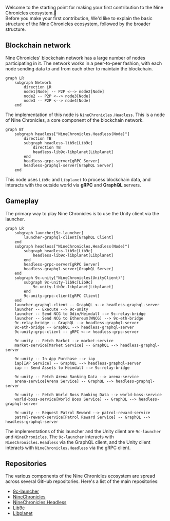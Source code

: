Welcome to the starting point for making your first contribution to the Nine Chronicles ecosystem.:tada:<br>
Before you make your first contribution, We'd like to explain the basic structure of the Nine Chronicles ecosystem, followed by the broader structure.

## Blockchain network

Nine Chronicles' blockchain network has a large number of nodes participating in it. The network works in a peer-to-peer fashion, with each node sending data to and from each other to maintain the blockchain.

```mermaid
graph LR
    subgraph Network
        direction LR
        node1[Node] -- P2P <--> node2[Node]
        node2 -- P2P <--> node3[Node]
        node3 -- P2P <--> node4[Node]
    end
```

The implementation of this node is `NineChronicles.Headless`. This is a node of Nine Chronicles, a core component of the blockchain network.

```mermaid
graph BT
    subgraph headless["NineChronicles.Headless(Node)"]
        direction TB
        subgraph headless-lib9c[Lib9c]
            direction TB
            headless-lib9c-libplanet[Libplanet]
        end
        headless-grpc-server[gRPC Server]
        headless-graphql-server[GraphQL Server]
    end
```

This node uses `Lib9c` and `Libplanet` to process blockchain data, and interacts with the outside world via **gRPC** and **GraphQL** servers.

## Gameplay

The primary way to play Nine Chronicles is to use the Unity client via the launcher.

```mermaid
graph LR
    subgraph launcher[9c-launcher]
        launcher-graphql-client[GraphQL Client]
    end
    subgraph headless["NineChronicles.Headless(Node)"]
        subgraph headless-lib9c[Lib9c]
            headless-lib9c-libplanet[Libplanet]
        end
        headless-grpc-server[gRPC Server]
        headless-graphql-server[GraphQL Server]
    end
    subgraph 9c-unity["NineChronicles(UnityClient)"]
        subgraph 9c-unity-lib9c[Lib9c]
            9c-unity-lib9c-libplanet[Libplanet]
        end
        9c-unity-grpc-client[gRPC Client]
    end
    launcher-graphql-client -- GraphQL <--> headless-graphql-server
    launcher -- Execute --> 9c-unity
    launcher -- Send NCG to Odin/Heimdall --> 9c-relay-bridge
    launcher -- Send NCG to Ethereum(WNCG) --> 9c-eth-bridge
    9c-relay-bridge -- GraphQL --> headless-graphql-server
    9c-eth-bridge -- GraphQL --> headless-graphql-server
    9c-unity-grpc-client -- gRPC <--> headless-grpc-server

    9c-unity -- Fetch Market --> market-service
    market-service[Market Service] -- GraphQL --> headless-graphql-server

    9c-unity -- In App Purchase --> iap
    iap[IAP Service] -- GraphQL --> headless-graphql-server
    iap -- Send Assets to Heimdall --> 9c-relay-bridge

    9c-unity -- Fetch Arena Ranking Data --> arena-service
    arena-service[Arena Service] -- GraphQL --> headless-graphql-server

    9c-unity -- Fetch World Boss Ranking Data --> world-boss-service
    world-boss-service[World Boss Service] -- GraphQL --> headless-graphql-server

    9c-unity -- Request Patrol Reward --> patrol-reward-service
    patrol-reward-service[Patrol Reward Service] -- GraphQL --> headless-graphql-server

```

The implementations of this launcher and the Unity client are `9c-launcher` and `NineChronicles`. The `9c-launcher` interacts with `NineChronicles.Headless` via the GraphQL client, and the Unity client interacts with `NineChronicles.Headless` via the gRPC client.

## Repositories

The various components of the Nine Chronicles ecosystem are spread across several GitHub repositories. Here's a list of the main repositories:

- [9c-launcher](https://github.com/planetarium/9c-launcher)
- [NineChronicles](https://github.com/planetarium/NineChronicles)
- [NineChronicles.Headless](https://github.com/planetarium/NineChronicles.Headless)
- [Lib9c](https://github.com/planetarium/lib9c)
- [Libplanet](https://github.com/planetarium/libplanet)
